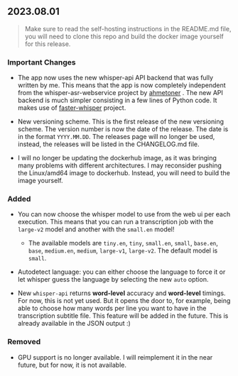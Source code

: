 ## 2023.08.01

> Make sure to read the self-hosting instructions in the README.md file, you will need to clone this repo and build the docker image yourself for this release.

### Important Changes

- The app now uses the new whisper-api API backend that was fully written by me. This means that the app is now completely independent from the whisper-asr-webservice project by [ahmetoner](https://github.com/ahmetoner) . The new API backend is much simpler consisting in a few lines of Python code. It makes use of [faster-whisper](https://github.com/guillaumekln/faster-whisper) project.

- New versioning scheme. This is the first release of the new versioning scheme. The version number is now the date of the release. The date is in the format `YYYY.MM.DD`. The releases page will no longer be used, instead, the releases will be listed in the CHANGELOG.md file.

- I will no longer be updating the dockerhub image, as it was bringing many problems with different architectures. I may reconsider pushing the Linux/amd64 image to dockerhub. Instead, you will need to build the image yourself.

### Added

- You can now choose the whisper model to use from the web ui per each execution. This means that you can run a transcription job with the `large-v2` model and another with the `small.en` model!
    - The available models are `tiny.en`, `tiny`, `small.en`, `small`, `base.en`, `base`, `medium.en`, `medium`, `large-v1`, `large-v2`. The default model is `small`.

- Autodetect language: you can either choose the language to force it or let whisper guess the language by selecting the new `auto` option.

- New `whisper-api` returns **word-level** accuracy and **word-level** timings. For now, this is not yet used. But it opens the door to, for example, being able to choose how many words per line you want to have in the transcription subtitle file. This feature will be added in the future. This is already available in the JSON output :)

### Removed

- GPU support is no longer available. I will reimplement it in the near future, but for now, it is not available.